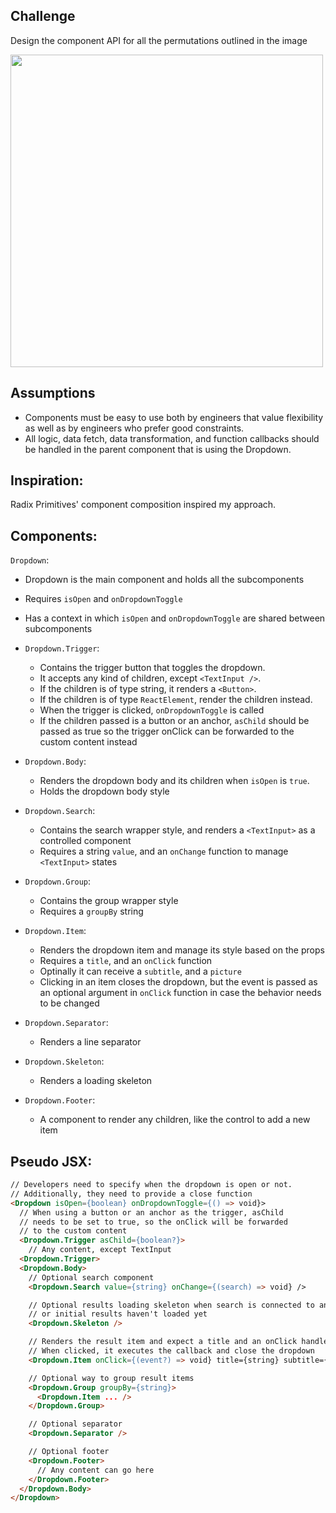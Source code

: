 ## Challenge

Design the component API for all the permutations outlined in the image

<img src="https://github.com/victorgaard/ashby-challenge/assets/13384559/545e0eba-884f-4d50-8677-fd457492e986" width="500px" height="auto" />

## Assumptions

- Components must be easy to use both by engineers that value flexibility as well as by engineers who prefer good constraints.
- All logic, data fetch, data transformation, and function callbacks should be handled in the parent component that is using the Dropdown.

## Inspiration:

Radix Primitives' component composition inspired my approach.

## Components:

`Dropdown`:

- Dropdown is the main component and holds all the subcomponents
- Requires `isOpen` and `onDropdownToggle`
- Has a context in which `isOpen` and `onDropdownToggle` are shared between subcomponents

- `Dropdown.Trigger`:

  - Contains the trigger button that toggles the dropdown.
  - It accepts any kind of children, except `<TextInput />`.
  - If the children is of type string, it renders a `<Button>`.
  - If the children is of type `ReactElement`, render the children instead.
  - When the trigger is clicked, `onDropdownToggle` is called
  - If the children passed is a button or an anchor, `asChild` should be passed as true so the trigger onClick can be forwarded to the custom content instead

- `Dropdown.Body`:

  - Renders the dropdown body and its children when `isOpen` is `true`.
  - Holds the dropdown body style

- `Dropdown.Search`:

  - Contains the search wrapper style, and renders a `<TextInput>` as a controlled component
  - Requires a string `value`, and an `onChange` function to manage `<TextInput>` states

- `Dropdown.Group`:

  - Contains the group wrapper style
  - Requires a `groupBy` string

- `Dropdown.Item`:

  - Renders the dropdown item and manage its style based on the props
  - Requires a `title`, and an `onClick` function
  - Optinally it can receive a `subtitle`, and a `picture`
  - Clicking in an item closes the dropdown, but the event is passed as an optional argument in `onClick` function in case the behavior needs to be changed

- `Dropdown.Separator`:

  - Renders a line separator

- `Dropdown.Skeleton`:

  - Renders a loading skeleton

- `Dropdown.Footer`:
  - A component to render any children, like the control to add a new item

## Pseudo JSX:

```HTML
// Developers need to specify when the dropdown is open or not.
// Additionally, they need to provide a close function
<Dropdown isOpen={boolean} onDropdownToggle={() => void}>
  // When using a button or an anchor as the trigger, asChild
  // needs to be set to true, so the onClick will be forwarded
  // to the custom content
  <Dropdown.Trigger asChild={boolean?}>
    // Any content, except TextInput
  <Dropdown.Trigger>
  <Dropdown.Body>
    // Optional search component
    <Dropdown.Search value={string} onChange={(search) => void} />

    // Optional results loading skeleton when search is connected to an API,
    // or initial results haven't loaded yet
    <Dropdown.Skeleton />

    // Renders the result item and expect a title and an onClick handler
    // When clicked, it executes the callback and close the dropdown
    <Dropdown.Item onClick={(event?) => void} title={string} subtitle={string?} picture={string?} />

    // Optional way to group result items
    <Dropdown.Group groupBy={string}>
      <Dropdown.Item ... />
    </Dropdown.Group>

    // Optional separator
    <Dropdown.Separator />

    // Optional footer
    <Dropdown.Footer>
      // Any content can go here
    </Dropdown.Footer>
  </Dropdown.Body>
</Dropdown>
```
